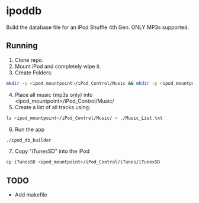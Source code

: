 # ipoddb

Build the database file for an iPod Shuffle 4th Gen. ONLY MP3s supported.

## Running
1. Clone repo.
2. Mount iPod and completely wipe it.
3. Create Folders:

```bash
mkdir -p <ipod_mountpoint>/iPod_Control/Music && mkdir -p <ipod_mountpoint>/iPod_Control/iTunes
```
4. Place all music (mp3s only) into <ipod_mountpoint>/iPod_Control/Music/
5. Create a list of all tracks using:

```bash
ls <ipod_mountpoint>/iPod_Control/Music/ > ./Music_List.txt
```

6. Run the app

```bash
./ipod_db_builder
```
7. Copy "iTunesSD" into the iPod

```bash
cp iTunesSD <ipod_mountpoint>/iPod_Control/iTunes/iTunesSD
```

## TODO
- Add makefile
